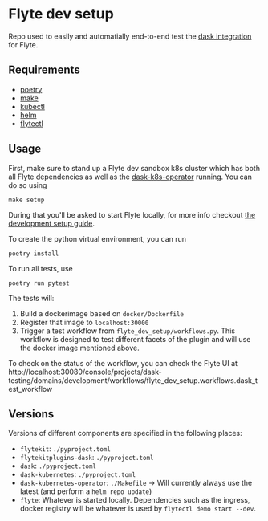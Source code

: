 # Flyte dev setup

Repo used to easily and automatially end-to-end test the 
[dask integration](https://docs.flyte.org/projects/cookbook/en/stable/auto_examples/k8s_dask_plugin/index.html)
for Flyte.

## Requirements
- [poetry](https://python-poetry.org/)
- [make](https://www.gnu.org/software/make/)
- [kubectl](https://kubernetes.io/docs/reference/kubectl/)
- [helm](https://helm.sh/)
- [flytectl](https://docs.flyte.org/projects/flytectl/en/latest/)

## Usage
First, make sure to stand up a Flyte dev sandbox k8s cluster which has both all 
Flyte dependencies as well as the 
[dask-k8s-operator](https://kubernetes.dask.org/en/latest/operator.html) running. You 
can do so using 
```shell
make setup
```

During that you'll be asked to start Flyte locally, for more info checkout [the 
development setup guide](https://docs.flyte.org/en/latest/community/contribute.html#development-environment-setup-guide).

To create the python virtual environment, you can run

```shell
poetry install
```

To run all tests, use

```shell
poetry run pytest
```

The tests will: 
1. Build a dockerimage based on `docker/Dockerfile`
2. Register that image to `localhost:30000`
3. Trigger a test workflow from `flyte_dev_setup/workflows.py`. This workflow is 
   designed to test different facets of the plugin and will use the docker image 
   mentioned above.


To check on the status of the workflow, you can check the Flyte UI at http://localhost:30080/console/projects/dask-testing/domains/development/workflows/flyte_dev_setup.workflows.dask_test_workflow


## Versions
Versions of different components are specified in the following places:
- `flytekit`: `./pyproject.toml`
- `flytekitplugins-dask`: `./pyproject.toml`
- `dask`: `./pyproject.toml`
- `dask-kubernetes`: `./pyproject.toml`
- `dask-kubernetes-operator`: `./Makefile` -> Will currently always use the latest (and perform a `helm repo update`)
- `flyte`: Whatever is started locally. Dependencies such as the ingress, docker registry will be whatever is used by `flytectl demo start --dev`.